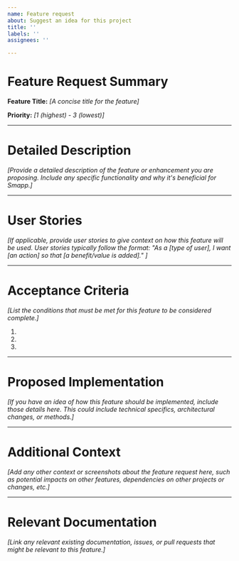 ```yaml
---
name: Feature request
about: Suggest an idea for this project
title: ''
labels: ''
assignees: ''

---
```


# Feature Request Summary
**Feature Title:** _[A concise title for the feature]_

**Priority:** _[1 (highest) - 3 (lowest)]_

---

# Detailed Description
_[Provide a detailed description of the feature or enhancement you are proposing. Include any specific functionality and why it's beneficial for Smapp.]_

---

# User Stories
_[If applicable, provide user stories to give context on how this feature will be used. User stories typically follow the format: "As a [type of user], I want [an action] so that [a benefit/value is added]." ]_

---

# Acceptance Criteria
_[List the conditions that must be met for this feature to be considered complete.]_

1. 
2. 
3. 

---

# Proposed Implementation
_[If you have an idea of how this feature should be implemented, include those details here. This could include technical specifics, architectural changes, or methods.]_

---

# Additional Context
_[Add any other context or screenshots about the feature request here, such as potential impacts on other features, dependencies on other projects or changes, etc.]_

---

# Relevant Documentation
_[Link any relevant existing documentation, issues, or pull requests that might be relevant to this feature.]_
